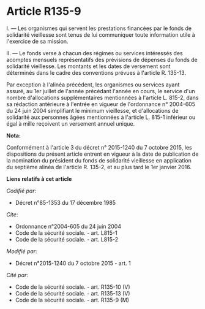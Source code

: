 # Article R135-9

I. ― Les organismes qui servent les prestations financées par le fonds de solidarité vieillesse sont tenus de lui communiquer
toute information utile à l'exercice de sa mission. 

II. ― Le fonds verse à chacun des régimes ou services intéressés des acomptes mensuels représentatifs des prévisions de
dépenses du fonds de solidarité vieillesse. Les montants et les dates de versement sont déterminés dans le cadre des
conventions prévues à l'article R. 135-13. 

Par exception à l'alinéa précédent, les organismes ou services ayant assuré, au 1er juillet de l'année précédant l'année en
cours, le service d'un nombre d'allocations supplémentaires mentionnées à l'article L. 815-2, dans sa rédaction antérieure à
l'entrée en vigueur de l'ordonnance n° 2004-605 du 24 juin 2004 simplifiant le minimum vieillesse, et d'allocations de
solidarité aux personnes âgées mentionnées à l'article L. 815-1 inférieur ou égal à mille reçoivent un versement annuel
unique.

**Nota:**

Conformément à l'article 3 du décret n° 2015-1240 du 7 octobre 2015,  les dispositions du présent article entrent en vigueur
à la date de  publication de la nomination du président du fonds de solidarité  vieillesse en application du septième alinéa
de l'article R. 135-2, et  au plus tard le 1er janvier 2016.

**Liens relatifs à cet article**

_Codifié par_:

  - Décret n°85-1353 du 17 décembre 1985

_Cite_:

  - Ordonnance n°2004-605 du 24 juin 2004
  - Code de la sécurité sociale. - art. L815-1
  - Code de la sécurité sociale. - art. L815-2

_Modifié par_:

  - Décret n°2015-1240 du 7 octobre 2015 - art. 1

_Cité par_:

  - Code de la sécurité sociale. - art. R135-10 (V)
  - Code de la sécurité sociale. - art. R135-13 (V)
  - Code de la sécurité sociale. - art. R135-9 (M)
